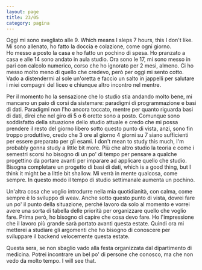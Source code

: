 ```yaml
--- 
layout: page
title: 23/05
category: pagina
---
```


Oggi mi sono svegliato alle 9. Which means I sleps 7 hours, this I don't like.  
Mi sono allenato, ho fatto la doccia e colazione, come ogni giorno.  
Ho messo a posto la casa e ho fatto un pochino di spesa. Ho pranzato a casa e
alle 14 sono andato in aula studio. Ora sono le 17, mi sono messo in pari con
calcolo numerico, corso che ho ignorato per 2 mesi, almeno. Ci ho messo molto
meno di quello che credevo, però per oggi mi sento cotto. Vado a distendermi al
sole un'oretta e faccio un salto in jappelli per salutare i miei compagni del
liceo e chiunque altro incontro nel mentre.  

Per il momento ho la sensazione che lo studio stia andando molto bene, mi
mancano un paio di corsi da sistemare: paradigmi di programmazione e basi di
dati. Paradigmi non l'ho ancora toccato, mentre per quanto riguarda basi di
dati, direi che nel giro di 5 o 6 orette sono a posto. Comunque sono soddisfatto
della situazione dello studio attuale e credo che mi possa prendere il resto del
giorno libero sotto questo punto di vista, anzi, sono fin troppo produttivo,
credo che 3 ore al giorno 4 giorni su 7 siano sufficienti per essere preparato
per gli esami. I don't mean to study this much, I'm probably gonna study a
little bit more. Più che altro studio la teoria e come i semestri scorsi ho
bisogno di un po' di tempo per pensare a qualche progettino da portare avanti
per imparare ad applicare quello che studio. Bisogna completare un progetto di
basi di dati, which is a good thing, but I think it might be a little bit
shallow. Mi verrà in mente qualcosa, come sempre. In questo modo il tempo di
studio settimanale aumenta un pochino.  

Un'altra cosa che voglio introdurre nella mia quotidianità, con calma, come
sempre è lo sviluppo di weav. Anche sotto questo punto di vista, dovrei fare un
po' il punto della situazione, perché lavoro da solo al momento e vorrei avere
una sorta di tabella delle priorità per organizzare quello che voglio fare.
Prima però, ho bisogno di capire che cosa devo fare. Ho l'impressione che il
lavoro più grande sarà portato avanti questa estate. Quindi ora mi
metterei a studiare gli argomenti che ho bisogno di conoscere per sviluppare il
backend velocemente questa estate.  

Questa sera, se non sbaglio vado alla festa organizzata dal dipartimento di
medicina. Potrei incontrare un bel po' di persone che conosco, ma che non vedo
da molto tempo. I will see that.
